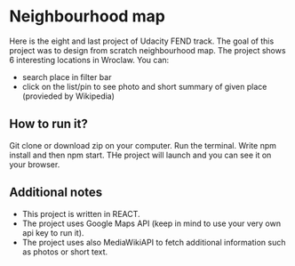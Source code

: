 # Neighbourhood map

Here is the eight and last project of Udacity FEND track.
The goal of this project was to design from scratch neighbourhood map.
The project shows 6 interesting locations in Wroclaw. You can:
- search place in filter bar
- click on the list/pin to see photo and short summary of given place (provieded by Wikipedia)

## How to run it?

Git clone or download zip on your computer. Run the terminal. Write npm install and then npm start. THe project will launch and you can see it on your browser.

## Additional notes

- This project is written in REACT.
- The project uses Google Maps API (keep in mind to use your very own api key to run it).
- The project uses also MediaWikiAPI to fetch additional information such as photos or short text.

